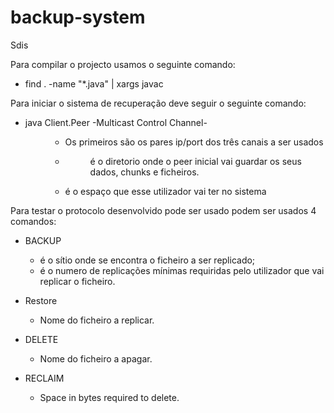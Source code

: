 # backup-system
Sdis

Para compilar o projecto usamos o seguinte comando:
  - find . -name "*.java" | xargs javac

Para iniciar o sistema de recuperação deve seguir o seguinte comando:
 - java Client.Peer -Multicast Control Channel- <port> <Muticast Backup Channel> <port> <Muticast Restore Channel> <port> <dir> <space>
    - Os primeiros são os pares ip/port dos três canais a ser usados
    - <dir> é o diretorio onde o peer inicial vai guardar os seus dados, chunks e ficheiros.
    - <space> é o espaço que esse utilizador vai ter no sistema

Para testar o protocolo desenvolvido pode ser usado podem ser usados 4 comandos:
- BACKUP <File Path> <Replication Degree>
  - <File Path> é o sítio onde se encontra o ficheiro a ser replicado;
  - <Replication Degree> é o numero de replicações mínimas requiridas pelo utilizador que vai replicar o ficheiro.
  
- Restore <Ficheiro> 
  - Nome do ficheiro a replicar.
  
- DELETE <Ficheiro>
  - Nome do ficheiro a apagar.
  
- RECLAIM <Space>
  - Space in bytes required to delete.

